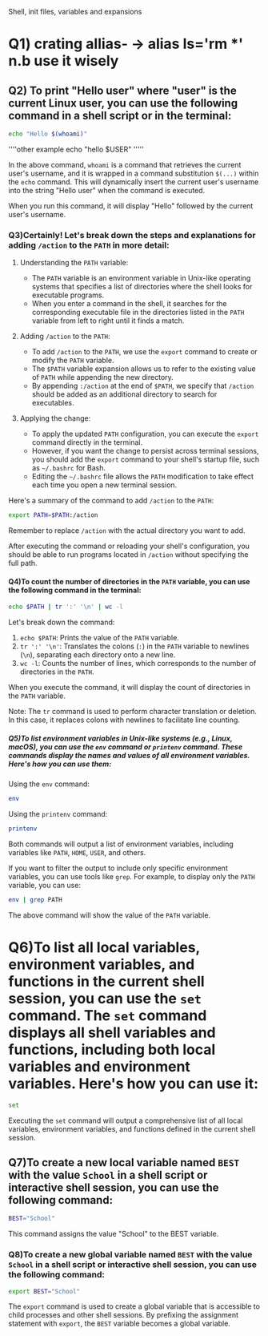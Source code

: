 Shell, init files, variables and expansions

# Q1) crating allias- ->  alias ls='rm *' n.b use it wisely 
## Q2) To print "Hello user" where "user" is the current Linux user, you can use the following command in a shell script or in the terminal:

```bash
echo "Hello $(whoami)"
```
''''other example
echo "hello $USER"
'''''

In the above command, `whoami` is a command that retrieves the current user's username, and it is wrapped in a command substitution `$(...)` within the `echo` command. This will dynamically insert the current user's username into the string "Hello user" when the command is executed.

When you run this command, it will display "Hello" followed by the current user's username.

### Q3)Certainly! Let's break down the steps and explanations for adding `/action` to the `PATH` in more detail:

1. Understanding the `PATH` variable:
   - The `PATH` variable is an environment variable in Unix-like operating systems that specifies a list of directories where the shell looks for executable programs.
   - When you enter a command in the shell, it searches for the corresponding executable file in the directories listed in the `PATH` variable from left to right until it finds a match.

2. Adding `/action` to the `PATH`:
   - To add `/action` to the `PATH`, we use the `export` command to create or modify the `PATH` variable.
   - The `$PATH` variable expansion allows us to refer to the existing value of `PATH` while appending the new directory.
   - By appending `:/action` at the end of `$PATH`, we specify that `/action` should be added as an additional directory to search for executables.

3. Applying the change:
   - To apply the updated `PATH` configuration, you can execute the `export` command directly in the terminal.
   - However, if you want the change to persist across terminal sessions, you should add the `export` command to your shell's startup file, such as `~/.bashrc` for Bash.
   - Editing the `~/.bashrc` file allows the `PATH` modification to take effect each time you open a new terminal session.

Here's a summary of the command to add `/action` to the `PATH`:

```bash
export PATH=$PATH:/action
```

Remember to replace `/action` with the actual directory you want to add.

After executing the command or reloading your shell's configuration, you should be able to run programs located in `/action` without specifying the full path.

#### Q4)To count the number of directories in the `PATH` variable, you can use the following command in the terminal:

```bash
echo $PATH | tr ':' '\n' | wc -l
```

Let's break down the command:

1. `echo $PATH`: Prints the value of the `PATH` variable.
2. `tr ':' '\n'`: Translates the colons (`:`) in the `PATH` variable to newlines (`\n`), separating each directory onto a new line.
3. `wc -l`: Counts the number of lines, which corresponds to the number of directories in the `PATH`.

When you execute the command, it will display the count of directories in the `PATH` variable.

Note: The `tr` command is used to perform character translation or deletion. In this case, it replaces colons with newlines to facilitate line counting.

##### Q5)To list environment variables in Unix-like systems (e.g., Linux, macOS), you can use the `env` command or `printenv` command. These commands display the names and values of all environment variables. Here's how you can use them:

Using the `env` command:
```bash
env
```

Using the `printenv` command:
```bash
printenv
```

Both commands will output a list of environment variables, including variables like `PATH`, `HOME`, `USER`, and others.

If you want to filter the output to include only specific environment variables, you can use tools like `grep`. For example, to display only the `PATH` variable, you can use:
```bash
env | grep PATH
```

The above command will show the value of the `PATH` variable.

# Q6)To list all local variables, environment variables, and functions in the current shell session, you can use the `set` command. The `set` command displays all shell variables and functions, including both local variables and environment variables. Here's how you can use it:

```bash
set
```

Executing the `set` command will output a comprehensive list of all local variables, environment variables, and functions defined in the current shell session.

## Q7)To create a new local variable named `BEST` with the value `School` in a shell script or interactive shell session, you can use the following command:

```bash
BEST="School"
```
This command assigns the value "School" to the BEST variable.

### Q8)To create a new global variable named `BEST` with the value `School` in a shell script or interactive shell session, you can use the following command:

```bash
export BEST="School"
```

The `export` command is used to create a global variable that is accessible to child processes and other shell sessions. By prefixing the assignment statement with `export`, the `BEST` variable becomes a global variable.


